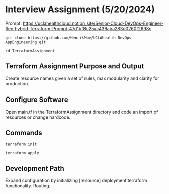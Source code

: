 # Interview Assignment (5/20/2024)

Prompt: https://uclahealthcloud.notion.site/Senior-Cloud-DevOps-Engineer-flex-hybrid-Terraform-Prompt-47d1bf8c25ac436aba283d0260f2698c

`git clone https://github.com/HenrikMoe/UCLAhealth-DevOps-AppEngineering.git`

`cd TerraformAssignment`

## Terraform Assignment Purpose and Output

Create resource names given a set of rules, max modularity and clarity for production.

## Configure Software 

Open main.tf in the TerraformAssignment directory and code an import of resources or change hardcode.

## Commands

`terraform init`

`terraform apply`

## Development Path

Expand configuration by initializing [resource] deployment terraform functionality. Routing. 





